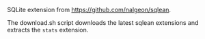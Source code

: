 SQLite extension from https://github.com/nalgeon/sqlean.

The download.sh script downloads the latest sqlean extensions and extracts the `stats` extension.

